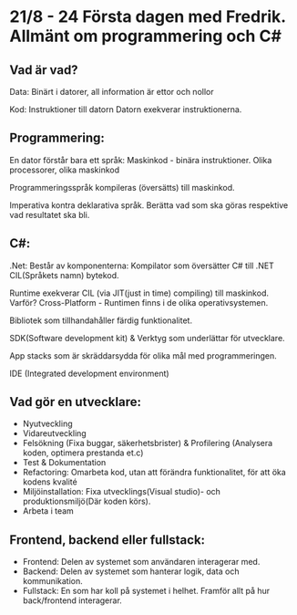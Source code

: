# 21/8 - 24 Första dagen med Fredrik. Allmänt om programmering och C#

## Vad är vad?

Data: Binärt i datorer, all information är ettor och nollor

Kod: Instruktioner till datorn
Datorn exekverar instruktionerna.

## Programmering: 

En dator förstår bara ett språk: Maskinkod - binära instruktioner.
Olika processorer, olika maskinkod

Programmeringsspråk kompileras (översätts) till maskinkod.

Imperativa kontra deklarativa språk.
Berätta vad som ska göras respektive vad resultatet ska bli.

## C#:

.Net: 
Består av komponenterna:
Kompilator som översätter C# till .NET CIL(Språkets namn) bytekod.

Runtime exekverar CIL (via JIT(just in time) compiling) till maskinkod.
Varför? Cross-Platform - Runtimen finns i de olika operativsystemen.

Bibliotek som tillhandahåller färdig funktionalitet.

SDK(Software development kit) & Verktyg som underlättar för utvecklare.

App stacks som är skräddarsydda för olika mål med programmeringen.

IDE (Integrated development environment)

## Vad gör en utvecklare:
+ Nyutveckling
+ Vidareutveckling
+ Felsökning (Fixa buggar, säkerhetsbrister) & Profilering (Analysera koden, optimera prestanda et.c)
+ Test & Dokumentation
+ Refactoring: Omarbeta kod, utan att förändra funktionalitet, för att öka kodens kvalité
+ Miljöinstallation: Fixa utvecklings(Visual studio)- och produktionsmiljö(Där koden körs).
+ Arbeta i team

## Frontend, backend eller fullstack:

+ Frontend: Delen av systemet som användaren interagerar med.
+ Backend: Delen av systemet som hanterar logik, data och kommunikation.
+ Fullstack: En som har koll på systemet i helhet. Framför allt på hur back/frontend interagerar.


